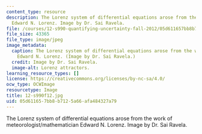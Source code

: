 ```yaml
---
content_type: resource
description: The Lorenz system of differential equations arose from the work of meteorologist/mathematician
  Edward N. Lorenz. Image by Dr. Sai Ravela.
file: /courses/12-s990-quantifying-uncertainty-fall-2012/05d611657bb8b7125a66afa484327a79_12-s990f12.jpg
file_size: 43365
file_type: image/jpeg
image_metadata:
  caption: The Lorenz system of differential equations arose from the work of meteorologist/mathematician
    Edward N. Lorenz. (Image by Dr. Sai Ravela.)
  credit: Image by Dr. Sai Ravela.
  image-alt: Lorenz attractors.
learning_resource_types: []
license: https://creativecommons.org/licenses/by-nc-sa/4.0/
ocw_type: OCWImage
resourcetype: Image
title: 12-s990f12.jpg
uid: 05d61165-7bb8-b712-5a66-afa484327a79
---
```

The Lorenz system of differential equations arose from the work of meteorologist/mathematician Edward N. Lorenz. Image by Dr. Sai Ravela.